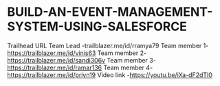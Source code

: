 # BUILD-AN-EVENT-MANAGEMENT-SYSTEM-USING-SALESFORCE
Trailhead URL
Team Lead -trailblazer.me/id/rramya79
Team member 1-https://trailblazer.me/id/vinis63
Team member 2-https://trailblazer.me/id/sandi306v
Team member 3-https://trailblazer.me/id/ramar136
Team member 4-https://trailblazer.me/id/priyn19
Video link -https://youtu.be/iXa-dF2dTI0
